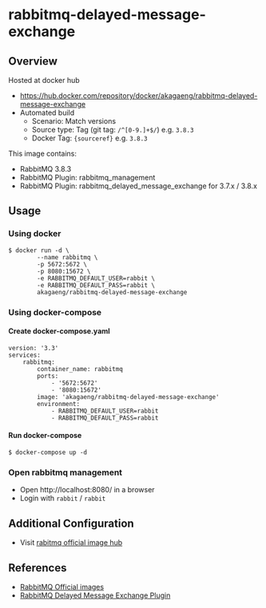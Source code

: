 # rabbitmq-delayed-message-exchange

## Overview

Hosted at docker hub 
* https://hub.docker.com/repository/docker/akagaeng/rabbitmq-delayed-message-exchange
* Automated build
  * Scenario: Match versions
  * Source type: Tag (git tag: `/^[0-9.]+$/`) e.g. `3.8.3`
  * Docker Tag: `{sourceref}` e.g. `3.8.3`

This image contains:
* RabbitMQ 3.8.3
* RabbitMQ Plugin: rabbitmq_management
* RabbitMQ Plugin: rabbitmq_delayed_message_exchange for 3.7.x / 3.8.x

## Usage

### Using docker

```
$ docker run -d \
        --name rabbitmq \
        -p 5672:5672 \
        -p 8080:15672 \
        -e RABBITMQ_DEFAULT_USER=rabbit \
        -e RABBITMQ_DEFAULT_PASS=rabbit \
        akagaeng/rabbitmq-delayed-message-exchange
```

### Using docker-compose

#### Create docker-compose.yaml

```
version: '3.3'
services:
    rabbitmq:
        container_name: rabbitmq
        ports:
            - '5672:5672'
            - '8080:15672'
        image: 'akagaeng/rabbitmq-delayed-message-exchange'
        environment:
            - RABBITMQ_DEFAULT_USER=rabbit
            - RABBITMQ_DEFAULT_PASS=rabbit
```

#### Run docker-compose

```
$ docker-compose up -d
```

### Open rabbitmq management

- Open http://localhost:8080/ in a browser
- Login with `rabbit` / `rabbit`

## Additional Configuration
- Visit [rabitmq official image hub](https://hub.docker.com/_/rabbitmq) 


## References
* [RabbitMQ Official images](https://hub.docker.com/_/rabbitmq)
* [RabbitMQ Delayed Message Exchange Plugin](https://www.rabbitmq.com/community-plugins.html)